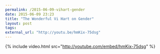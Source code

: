 ```yaml
---
permalink: /2015-06-09-vihart-gender
date: 2015-06-09 23:23
title: "The Wonderful Vi Hart on Gender"
layout: post
tags:
external_url: "http://youtu.be/hmKix-75dsg"
---
```

{% include video.html src="http://youtube.com/embed/hmKix-75dsg" %}